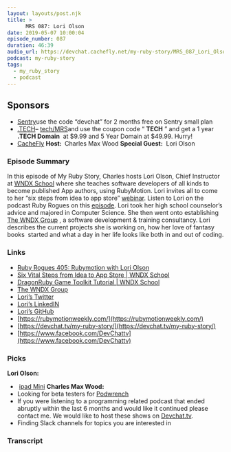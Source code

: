 ```yaml
---
layout: layouts/post.njk
title: >
      MRS 087: Lori Olson
date: 2019-05-07 10:00:04
episode_number: 087
duration: 46:39
audio_url: https://devchat.cachefly.net/my-ruby-story/MRS_087_Lori_Olson.mp3
podcast: my-ruby-story
tags: 
  - my_ruby_story
  - podcast
---
```


## **Sponsors**

- [Sentry](https://sentry.io/)use the code “devchat” for 2 months free on Sentry small plan
- [.TECH](https://get.tech/)–&nbsp;[tech/MRS](https://get.tech/?&coupon=MRS.TECH&utm_source=Influencer&utm_medium=Podcast&utm_campaign=MyRubyStory)and&nbsp;use the coupon code “ **TECH** ”&nbsp;and get a 1 year&nbsp; **.TECH Domain** &nbsp;at $9.99 and 5 Year Domain at $49.99. Hurry!
- [CacheFly](https://www.cachefly.com/)
**Host:&nbsp;** Charles Max Wood **Special Guest:** &nbsp;Lori Olson
### **Episode Summary**
In this episode of My Ruby Story, Charles hosts Lori Olson, Chief Instructor at [WNDX School](https://wndx.school/) where she teaches software developers of all kinds to become published App authors, using RubyMotion.&nbsp;Lori invites all to come to her “six steps from idea to app store” [webinar](https://wndx.school/p/tecconnect-sixsteps). Listen to Lori on the podcast Ruby Rogues on this&nbsp;<u><a href="https://devchat.tv/ruby-rogues/rr-405-rubymotion-with-lori-olson/">episode</a></u>. Lori took her high school counselor’s advice and majored in Computer Science. She then went onto establishing [The WNDX Group](https://www.wndx.com/) , a software development & training consultancy. Lori describes the current projects she is working on, how her love of fantasy books&nbsp; started and what a day in her life looks like both in and out of coding.
### **Links**

- <u><a href="https://devchat.tv/ruby-rogues/rr-405-rubymotion-with-lori-olson/">Ruby Rogues 405: Rubymotion with Lori Olson</a> </u>
- <u><a href="https://wndx.school/p/tecconnect-sixsteps">Six Vital Steps from Idea to App Store | WNDX School</a></u>
- [DragonRuby Game Toolkit Tutorial | WNDX School](https://wndx.school/p/dragon-ruby-game-toolkit-tutorial)
- <u><a href="https://www.wndx.com/">The WNDX Group</a></u>
- [Lori’s Twitter](https://twitter.com/wndxlori)
- [Lori’s LinkedIN](https://www.linkedin.com/in/loriolson/)
- [Lori’s GitHub](https://github.com/wndxlori)
- [https://rubymotionweekly.com/](https://rubymotionweekly.com/)
- [https://devchat.tv/my-ruby-story/](https://devchat.tv/my-ruby-story/)
- [https://www.facebook.com/DevChattv](https://www.facebook.com/DevChattv)

### **Picks**
 **Lori Olson:**
- &nbsp;[ipad Mini](https://www.apple.com/ipad-mini/)
**Charles Max Wood:**
- Looking for beta testers for [Podwrench](https://podwrench.com/)
- If you were listening to a programming related podcast that ended abruptly within the last 6 months and would like it continued please contact me. We would like to host these shows on [Devchat.tv](https://devchat.tv/).
- Finding Slack channels for topics you are interested in


### Transcript


